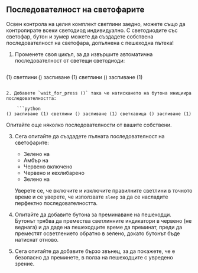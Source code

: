 ## Последователност на светофарите

Освен контрола на целия комплект светлини заедно, можете също да контролирате всеки светодиод индивидуално. С светодиодите със светофар, бутон и зумер можете да създадете собствена последователност на светофара, допълнена с пешеходна пътека!

1. Променете своя цикъл, за да извършите автоматична последователност от светещи светодиоди:
    
    ```python
(1) светлини () заспиване (1) светлини () заспиване (1)
```

2. Добавете `wait_for_press ()` така че натискането на бутона инициира последователността:
    
    ```python
() заспиване (1) светлини () заспиване (1) светкавица () заспиване (1)
```

Опитайте още няколко последователности от вашите собствени.

3. Сега опитайте да създадете пълната последователност на светофарите:
    
    - Зелено на
    - Амбър на
    - Червено включено
    - Червено и кехлибарено
    - Зелено на
    
    Уверете се, че включите и изключите правилните светлини в точното време и се уверете, че използвате `sleep` за да се насладите перфектно последователността.

4. Опитайте да добавите бутона за преминаване на пешеходци. Бутонът трябва да премества светлинните индикатори в червено (не веднага) и да даде на пешеходците време да преминат, преди да преместят осветлението обратно в зелено, докато бутонът бъде натиснат отново.

5. Сега опитайте да добавите бързо звънец, за да покажете, че е безопасно да преминете, в полза на пешеходците с увредено зрение.